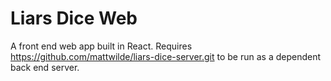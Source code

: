 # Liars Dice Web

A front end web app built in React.  Requires https://github.com/mattwilde/liars-dice-server.git to be run as a dependent back end server.